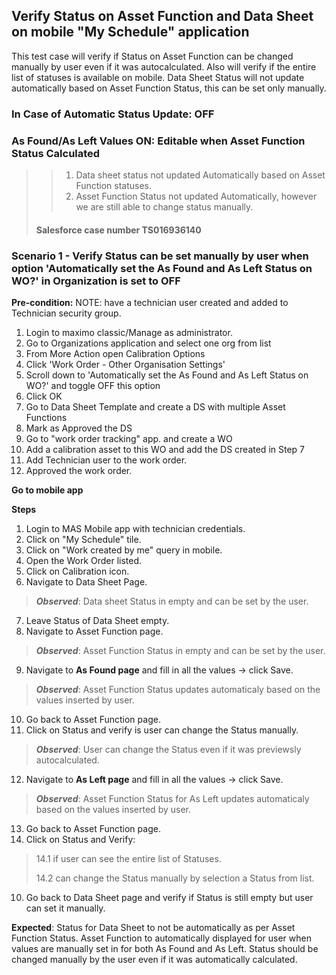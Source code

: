 ## Verify Status on Asset Function and Data Sheet on mobile "My Schedule" application
This test case will verify if Status on Asset Function can be changed manually by user even if it was autocalculated. Also will verify if the entire list of statuses is available on mobile. 
Data Sheet Status will not update automatically based on Asset Function Status, this can be set only manually. 

### In Case of Automatic Status Update: OFF 
### As Found/As Left Values ON: Editable when Asset Function Status Calculated
>> 1. Data sheet status not updated Automatically based on Asset Function statuses.
>> 2. Asset Function Status not updated Automatically, however we are still able to change status manually.
>
> #### Salesforce case number TS016936140

### Scenario 1 - Verify Status can be set manually by user when option 'Automatically set the As Found and As Left Status on WO?' in Organization is set to OFF

**Pre-condition:**
NOTE: have a technician user created and added to Technician security group. 

1. Login to maximo classic/Manage as administrator.
2. Go to Organizations application and select one org from list
3. From More Action open Calibration Options
4. Click 'Work Order - Other Organisation Settings'
5. Scroll down to 'Automatically set the As Found and As Left Status on WO?' and toggle OFF this option
6. Click OK 
7. Go to Data Sheet Template and create a DS with multiple Asset Functions 
8. Mark as Approved the DS 
9. Go to "work order tracking" app. and create a WO
10. Add a calibration asset to this WO and add the DS created in Step 7
11. Add Technician user to the work order. 
12. Approved the work order.


**Go to mobile app**
>
**Steps**

1. Login to MAS Mobile app with technician credentials.
2. Click on "My Schedule" tile.
3. Click on "Work created by me" query in mobile.
4. Open the Work Order listed.
5. Click on Calibration icon.
6. Navigate to Data Sheet Page.
> ***Observed***: Data sheet Status in empty and can be set by the user. 
7. Leave Status of Data Sheet empty.
8. Navigate to Asset Function page.
> ***Observed***: Asset Function Status in empty and can be set by the user. 
9. Navigate to **As Found page** and fill in all the values -> click Save. 
> ***Observed***: Asset Function Status updates automaticaly based on the values inserted by user. 
10. Go back to Asset Function page. 
11. Click on Status and verify is user can change the Status manually. 
> ***Observed***: User can change the Status even if it was previewsly autocalculated.
12. Navigate to **As Left page** and fill in all the values -> click Save.
> ***Observed***: Asset Function Status for As Left updates automaticaly based on the values inserted by user. 
13. Go back to Asset Function page. 
14. Click on Status and Verify:
> 14.1  if user can see the entire list of Statuses.
>
> 14.2  can change the Status manually by selection a Status from list. 
10. Go back to Data Sheet page and verify if Status is still empty but user can set it manually.

**Expected**: Status for Data Sheet to not be automatically as per Asset Function Status. 
          Asset Function to automatically displayed for user when values are manually set in for both As Found and As Left. Status should be changed manually by the user even if it was automatically calculated.  